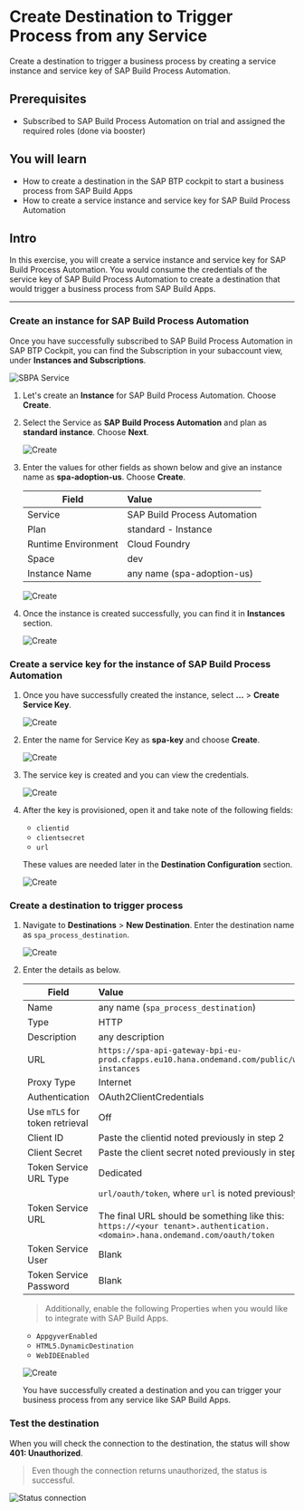 # Create Destination to Trigger Process from any Service
<!-- description --> Create a destination to trigger a business process by creating a service instance and service key of SAP Build Process Automation.

## Prerequisites
- Subscribed to SAP Build Process Automation on trial and assigned the required roles (done via booster)

## You will learn
- How to create a destination in the SAP BTP cockpit to start a business process from SAP Build Apps
- How to create a service instance and service key for SAP Build Process Automation

## Intro
In this exercise, you will create a service instance and service key for SAP Build Process Automation. You would consume the credentials of the service key of SAP Build Process Automation to create a destination that would trigger a business process from SAP Build Apps.

---

### Create an instance for SAP Build Process Automation

Once you have successfully subscribed to SAP Build Process Automation in SAP BTP Cockpit, you can find the Subscription in  your subaccount view, under **Instances and Subscriptions**.

![SBPA Service](1.png)

1. Let's create an **Instance** for SAP Build Process Automation. Choose **Create**.

2. Select the Service as **SAP Build Process Automation** and plan as **standard instance**. Choose **Next**.

    ![Create](2.png)

3. Enter the values for other fields as shown below and give an instance name as **spa-adoption-us**. Choose **Create**.

    | Field|Value
    | --- | :---
    | Service | SAP Build Process Automation
    | Plan | standard - Instance
    | Runtime Environment | Cloud Foundry
    | Space | dev
    | Instance Name | any name   (spa-adoption-us)

    ![Create](3.png)  

4. Once the instance is created successfully, you can find it in **Instances** section.

    ![Create](6.png)  

### Create a service key for the instance of SAP Build Process Automation  

1. Once you have successfully created the instance, select **...** > **Create Service Key**.

    ![Create](7.png)  

2. Enter the name for Service Key as **spa-key** and choose **Create**.

    ![Create](8.png)  

3. The service key is created and you can view the credentials.

    ![Create](9.png)  

4. After the key is provisioned, open it and take note of the following fields:

    - `clientid`
    - `clientsecret`
    - `url`

    These values are needed later in the **Destination Configuration** section.

    ![Create](9.1.png)  

### Create a destination to trigger process

1. Navigate to **Destinations** > **New Destination**. Enter the destination name as `spa_process_destination`.

    ![Create](10.png)

2. Enter the details as below.

    | Field|Value
    | --- | :---
    | Name | any name (`spa_process_destination`)
    | Type | HTTP
    | Description | any description
    | URL | `https://spa-api-gateway-bpi-eu-prod.cfapps.eu10.hana.ondemand.com/public/workflow/rest/v1/workflow-instances`
    | Proxy Type | Internet
    | Authentication |  OAuth2ClientCredentials
    | Use `mTLS` for token retrieval |  Off
    | Client ID | Paste the clientid noted previously in step 2
    | Client Secret | Paste the client secret noted previously in step 2
    | Token Service URL Type | Dedicated
    | Token Service URL|  `url/oauth/token`, where `url` is noted previously in step 2<div>&nbsp;</div>The final URL should be something like this: <div></div>`https://<your tenant>.authentication.<domain>.hana.ondemand.com/oauth/token`
    | Token Service User| Blank
    | Token Service Password| Blank

    > Additionally, enable the following Properties when you would like to integrate with SAP Build Apps.

    - `AppgyverEnabled`
    - `HTML5.DynamicDestination`
    - `WebIDEEnabled`  

    ![Create](11.png)    

    You have successfully created a destination and you can trigger your business process from any service like SAP Build Apps.

### Test the destination

When you will check the connection to the destination, the status will show **401: Unauthorized**. 

> Even though the connection returns unauthorized, the status is successful.

![Status connection](12.png) 
